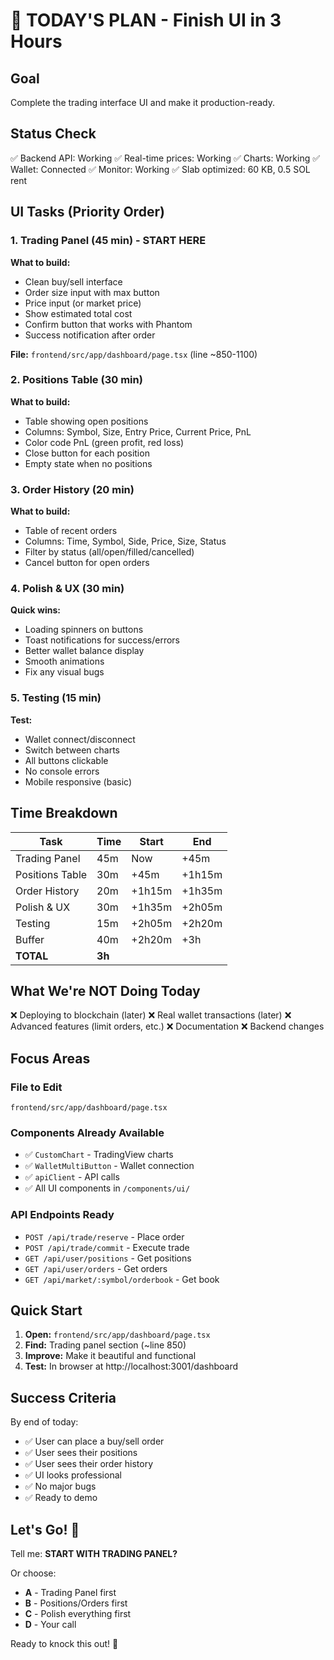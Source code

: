 # 🎯 TODAY'S PLAN - Finish UI in 3 Hours

## Goal
Complete the trading interface UI and make it production-ready.

## Status Check
✅ Backend API: Working
✅ Real-time prices: Working
✅ Charts: Working
✅ Wallet: Connected
✅ Monitor: Working
✅ Slab optimized: 60 KB, 0.5 SOL rent

## UI Tasks (Priority Order)

### 1. Trading Panel (45 min) - START HERE

**What to build:**
- Clean buy/sell interface
- Order size input with max button
- Price input (or market price)
- Show estimated total cost
- Confirm button that works with Phantom
- Success notification after order

**File:** `frontend/src/app/dashboard/page.tsx` (line ~850-1100)

### 2. Positions Table (30 min)

**What to build:**
- Table showing open positions
- Columns: Symbol, Size, Entry Price, Current Price, PnL
- Color code PnL (green profit, red loss)
- Close button for each position
- Empty state when no positions

### 3. Order History (20 min)

**What to build:**
- Table of recent orders
- Columns: Time, Symbol, Side, Price, Size, Status
- Filter by status (all/open/filled/cancelled)
- Cancel button for open orders

### 4. Polish & UX (30 min)

**Quick wins:**
- Loading spinners on buttons
- Toast notifications for success/errors
- Better wallet balance display
- Smooth animations
- Fix any visual bugs

### 5. Testing (15 min)

**Test:**
- Wallet connect/disconnect
- Switch between charts
- All buttons clickable
- No console errors
- Mobile responsive (basic)

## Time Breakdown

| Task | Time | Start | End |
|------|------|-------|-----|
| Trading Panel | 45m | Now | +45m |
| Positions Table | 30m | +45m | +1h15m |
| Order History | 20m | +1h15m | +1h35m |
| Polish & UX | 30m | +1h35m | +2h05m |
| Testing | 15m | +2h05m | +2h20m |
| Buffer | 40m | +2h20m | +3h |
| **TOTAL** | **3h** | | |

## What We're NOT Doing Today

❌ Deploying to blockchain (later)
❌ Real wallet transactions (later)
❌ Advanced features (limit orders, etc.)
❌ Documentation
❌ Backend changes

## Focus Areas

### File to Edit
`frontend/src/app/dashboard/page.tsx`

### Components Already Available
- ✅ `CustomChart` - TradingView charts
- ✅ `WalletMultiButton` - Wallet connection
- ✅ `apiClient` - API calls
- ✅ All UI components in `/components/ui/`

### API Endpoints Ready
- `POST /api/trade/reserve` - Place order
- `POST /api/trade/commit` - Execute trade
- `GET /api/user/positions` - Get positions
- `GET /api/user/orders` - Get orders
- `GET /api/market/:symbol/orderbook` - Get book

## Quick Start

1. **Open:** `frontend/src/app/dashboard/page.tsx`
2. **Find:** Trading panel section (~line 850)
3. **Improve:** Make it beautiful and functional
4. **Test:** In browser at http://localhost:3001/dashboard

## Success Criteria

By end of today:
- ✅ User can place a buy/sell order
- ✅ User sees their positions
- ✅ User sees their order history
- ✅ UI looks professional
- ✅ No major bugs
- ✅ Ready to demo

## Let's Go! 🚀

Tell me: **START WITH TRADING PANEL?**

Or choose:
- **A** - Trading Panel first
- **B** - Positions/Orders first
- **C** - Polish everything first
- **D** - Your call

Ready to knock this out! 💪


